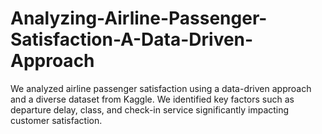 # Analyzing-Airline-Passenger-Satisfaction-A-Data-Driven-Approach
We analyzed airline passenger satisfaction using a data-driven approach and a diverse dataset from Kaggle. We identified key factors such as departure delay, class, and check-in service significantly impacting customer satisfaction. 
